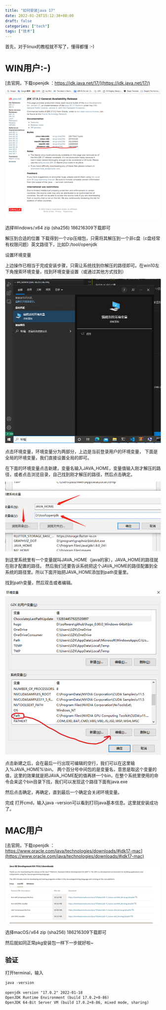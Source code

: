 ```yaml
---
title: "如何安装java 17"
date: 2022-01-28T15:12:38+08:00
draft: false
categories: ["tech"]
tags: ["技术"]
---
```


首先，对于linux的教程就不写了，懂得都懂 :-)

# WIN用户:-)

[去官网，下载openjdk ：https://jdk.java.net/17/](https://jdk.java.net/17/)

![20220128163444](https://raw.githubusercontent.com/Gzk738/vps_picgo/master/images/20220128163444.png)

选择Windows / x64	zip (sha256)	186216309下载即可

解压到合适的位置
下载得到一个zip压缩包，只需将其解压到一个非c盘（c盘经常有权限问题）英文路径下，比如D:/tool/openjdk

设置环境变量

上边操作已相当于完成安装步骤，只需让系统找到你解压的路径即可。在win10左下角搜索环境变量，找到环境变量设置（或通过其他方式找到）

![20220128164109](https://raw.githubusercontent.com/Gzk738/vps_picgo/master/images/20220128164109.png)

点击环境变量，环境变量分为两部分，上边是当前登录用户的环境变量，
下面是全局的环境变量，我们直接设置全局的即可。

在下面的环境变量点击新建，变量名输入JAVA_HOME，变量值输入刚才解压的路径，或者点击浏览目录，自己找到刚才解压的路径，然后点击确定。

![20220128164210](https://raw.githubusercontent.com/Gzk738/vps_picgo/master/images/20220128164210.png)

到这里系统里有一个变量就叫JAVA_HOME（java的家），JAVA_HOME的路径就在刚才配置的路径。
然后我们还要告诉系统把这个JAVA_HOME的路径配置到全系统的路径里。所以下面开始把JAVA_HOME添加到path变量里。

找到path变量，然后双击或者编辑。

![20220128164335](https://raw.githubusercontent.com/Gzk738/vps_picgo/master/images/20220128164335.png)

点击新建之后，会在最后一行出现可编辑的空行，我们可以在这里输入%JAVA_HOME%\bin。
两个百分号中间包的是变量名，意思是取这个变量的值，这里的效果就是把JAVA_HOME配的值再拼一个bin，在整个系统里使用的命令会来这个bin目录下找，我们可以发现这个路径下面有java.exe

然后点击确定，再确定，直到最后一个确定会关闭环境变量。

完成
打开cmd，输入java -version可以看到打印java基本信息。这里就安装成功了。

# MAC用户


[去官网，下载openjdk ：https://www.oracle.com/java/technologies/downloads/#jdk17-mac](https://www.oracle.com/java/technologies/downloads/#jdk17-mac)

![20220128165003](https://raw.githubusercontent.com/Gzk738/vps_picgo/master/images/20220128165003.png)

选择macOS / x64		zip (sha256)	186216309下载即可

然后就如同正常pkg安装包一样下一步就好啦~

## 验证

打开terminal，输入
```
java -version

openjdk version "17.0.2" 2022-01-18
OpenJDK Runtime Environment (build 17.0.2+8-86)
OpenJDK 64-Bit Server VM (build 17.0.2+8-86, mixed mode, sharing)
```

